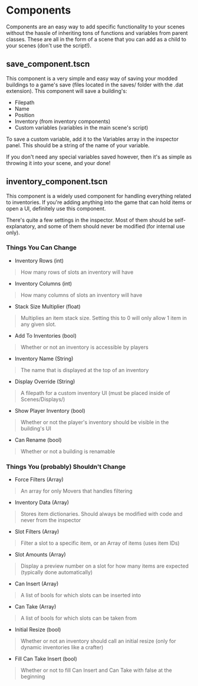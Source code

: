 # Components

Components are an easy way to add specific functionality to your scenes without the hassle of inheriting tons of functions and variables from parent classes. These are all in the form of a scene that you can add as a child to your scenes (don't use the script!).

## save_component.tscn
This component is a very simple and easy way of saving your modded buildings to a game's save (files located in the saves/ folder with the .dat extension). This component will save a building's:
* Filepath
* Name
* Position
* Inventory (from inventory components)
* Custom variables (variables in the main scene's script)

To save a custom variable, add it to the Variables array in the inspector panel. This should be a string of the name of your variable.

If you don't need any special variables saved however, then it's as simple as throwing it into your scene, and your done!

## inventory_component.tscn
This component is a widely used component for handling everything related to inventories. If you're adding anything into the game that can hold items or open a UI, definitely use this component.

There's quite a few settings in the inspector. Most of them should be self-explanatory, and some of them should never be modified (for internal use only). 
### Things You Can Change
* Inventory Rows (int)
> How many rows of slots an inventory will have
* Inventory Columns (int)
> How many columns of slots an inventory will have
* Stack Size Multiplier (float)
> Multiplies an item stack size. Setting this to 0 will only allow 1 item in any given slot.
* Add To Inventories (bool)
> Whether or not an inventory is accessible by players
* Inventory Name (String)
> The name that is displayed at the top of an inventory
* Display Override (String)
> A filepath for a custom inventory UI (must be placed inside of Scenes/Displays/)
* Show Player Inventory (bool)
> Whether or not the player's inventory should be visible in the building's UI
* Can Rename (bool)
> Whether or not a building is renamable

### Things You (probably) Shouldn't Change
* Force Filters (Array)
> An array for only Movers that handles filtering
* Inventory Data (Array)
> Stores item dictionaries. Should always be modified with code and never from the inspector
* Slot Filters (Array)
> Filter a slot to a specific item, or an Array of items (uses item IDs)
* Slot Amounts (Array)
> Display a preview number on a slot for how many items are expected (typically done automatically)
* Can Insert (Array)
> A list of bools for which slots can be inserted into
* Can Take (Array)
> A list of bools for which slots can be taken from
* Initial Resize (bool)
> Whether or not an inventory should call an initial resize (only for dynamic inventories like a crafter)
* Fill Can Take Insert (bool)
> Whether or not to fill Can Insert and Can Take with false at the beginning


